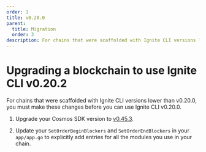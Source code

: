```yaml
---
order: 1
title: v0.20.0
parent:
  title: Migration
  order: 3
description: For chains that were scaffolded with Ignite CLI versions lower than v0.20.0, changes are required to use Ignite CLI v0.20.0. 
---
```


# Upgrading a blockchain to use Ignite CLI v0.20.2

For chains that were scaffolded with Ignite CLI versions lower than v0.20.0, you must make these changes before you can use Ignite CLI v0.20.0.

1. Upgrade your Cosmos SDK version to [v0.45.3](https://github.com/cosmos/cosmos-sdk/releases/tag/v0.45.3).

2. Update your `SetOrderBeginBlockers` and `SetOrderEndBlockers` in your `app/app.go` to explicitly add entries for all the modules you use in your chain.
